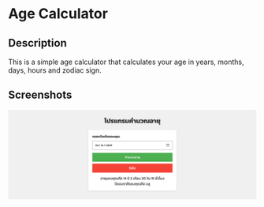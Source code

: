 # Age Calculator

## Description
This is a simple age calculator that calculates your age in years, months, days, hours and zodiac sign.

## Screenshots
![Alt text](img.png)